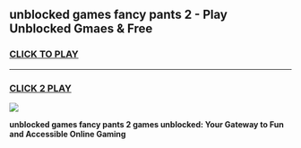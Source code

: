 
## unblocked games fancy pants 2 - Play Unblocked Gmaes & Free
<h3>
<a href="https://news.freeplayer.one?title=unblocked_games_fancy_pants_2&ref=23F">CLICK TO PLAY</a></h3>
<hr>

<h3>
<a href="https://news.freeplayer.one?title=unblocked_games_fancy_pants_2&ref=23F">CLICK 2 PLAY</a>
  
</h3>

<a href="https://news.freeplayer.one?title=unblocked_games_fancy_pants_2&ref=23F/"><img src="https://clearcache.store/games.png"></a>


**unblocked games fancy pants 2 games unblocked: Your Gateway to Fun and Accessible Online Gaming**
